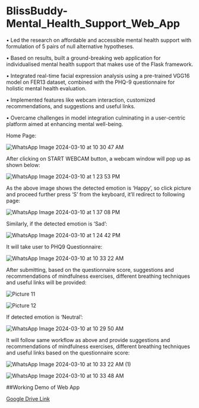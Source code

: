 # BlissBuddy-Mental_Health_Support_Web_App

•	Led the research on affordable and accessible mental health support with formulation of 5 pairs of null alternative hypotheses.

•	Based on results, built a ground-breaking web application for individualised mental health support that makes use of the Flask framework.

•	Integrated real-time facial expression analysis using a pre-trained VGG16 model on FER13 dataset, combined with the PHQ-9 questionnaire for holistic mental health evaluation.

•	Implemented features like webcam interaction, customized recommendations, and suggestions and useful links.

•	Overcame challenges in model integration culminating in a user-centric platform aimed at enhancing mental well-being.




Home Page:

 
![WhatsApp Image 2024-03-10 at 10 30 47 AM](https://github.com/bhavesh-pashte/BlissBuddy-Mental_Health_Support_Web_App/assets/95355473/ac4d0353-0eea-4ce1-8e48-ec831b07c12b)



After clicking on START WEBCAM button, a webcam window will pop up as shown below:

![WhatsApp Image 2024-03-10 at 1 23 53 PM](https://github.com/bhavesh-pashte/BlissBuddy-Mental_Health_Support_Web_App/assets/95355473/d90da318-cbb1-41bd-925f-c1c8cf687d73)


As the above image shows the detected emotion is ‘Happy’, so click picture and proceed further press ‘S’ from the keyboard, it’ll redirect to following page:
 
![WhatsApp Image 2024-03-10 at 1 37 08 PM](https://github.com/bhavesh-pashte/BlissBuddy-Mental_Health_Support_Web_App/assets/95355473/7364bf5c-bfd3-44db-a028-89c7e3999099)



Similarly, if the detected emotion is ‘Sad’:

 ![WhatsApp Image 2024-03-10 at 1 24 42 PM](https://github.com/bhavesh-pashte/BlissBuddy-Mental_Health_Support_Web_App/assets/95355473/a9942ceb-aa3c-4184-b8af-5e2072666453)



It will take user to PHQ9 Questionnaire:

 ![WhatsApp Image 2024-03-10 at 10 33 22 AM](https://github.com/bhavesh-pashte/BlissBuddy-Mental_Health_Support_Web_App/assets/95355473/a4880fe8-7ff0-4938-a17d-7f6d8c8176ce)



After submitting, based on the questionnaire score, suggestions and recommendations of mindfulness exercises, different breathing techniques and useful links will be provided:

 ![Picture 11](https://github.com/bhavesh-pashte/BlissBuddy-Mental_Health_Support_Web_App/assets/95355473/26f24a54-7cbe-4bed-81b3-f270db249d8e)
 

![Picture 12](https://github.com/bhavesh-pashte/BlissBuddy-Mental_Health_Support_Web_App/assets/95355473/529f28b1-25fe-4dd7-acd5-1aa3dbf89a8b)




If detected emotion is ‘Neutral’:

 ![WhatsApp Image 2024-03-10 at 10 29 50 AM](https://github.com/bhavesh-pashte/BlissBuddy-Mental_Health_Support_Web_App/assets/95355473/80517b39-c770-412f-ac46-f162c805b291)


It will follow same workflow as above and provide suggestions and recommendations of mindfulness exercises, different breathing techniques and useful links based on the questionnaire score:

 
![WhatsApp Image 2024-03-10 at 10 33 22 AM (1)](https://github.com/bhavesh-pashte/BlissBuddy-Mental_Health_Support_Web_App/assets/95355473/0aedddbf-b720-4894-83d1-ae1c2026bf93)


![WhatsApp Image 2024-03-10 at 10 33 48 AM](https://github.com/bhavesh-pashte/BlissBuddy-Mental_Health_Support_Web_App/assets/95355473/b87b9c5d-2044-471e-b1a7-34566208803b)

 


##Working Demo of Web App

[Google Drive Link](https://drive.google.com/your_link_here](https://drive.google.com/file/d/1B343B4--Vj0siix8Xa5IjIfcaVC08DMh/view?usp=sharing)https://drive.google.com/file/d/1B343B4--Vj0siix8Xa5IjIfcaVC08DMh/view?usp=sharing)
